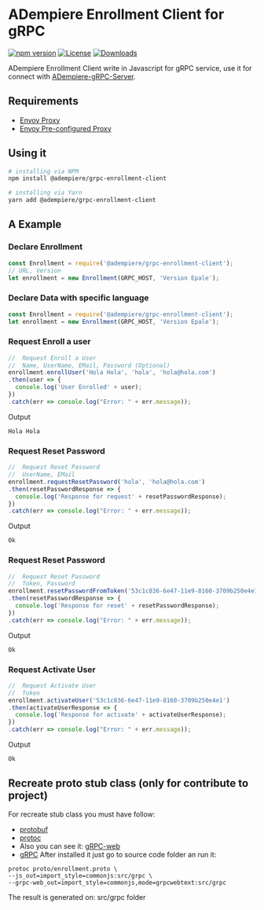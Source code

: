 # ADempiere Enrollment Client for gRPC

[![npm version](https://img.shields.io/npm/v/@adempiere/grpc-enrollment-client.svg)](https://www.npmjs.com/package/@adempiere/grpc-enrollment-client)
[![License](https://img.shields.io/npm/l/@adempiere/grpc-enrollment-client.svg)](https://github.com/erpcya/adempiere-gRPC-Server/blob/master/LICENSE)
[![Downloads](https://img.shields.io/npm/dm/@adempiere/grpc-enrollment-client.svg)](https://www.npmjs.com/package/@adempiere/grpc-enrollment-client)
<!--
[![Dependencies](https://img.shields.io/librariesio/github/erpcya/grpc-enrollment-client.svg)](https://www.npmjs.com/package/@adempiere/grpc-enrollment-client)
-->


ADempiere Enrollment Client write in Javascript for gRPC service, use it for connect with
[ADempiere-gRPC-Server](https://github.com/erpcya/adempiere-gRPC-Server).

## Requirements
- [Envoy Proxy](https://www.envoyproxy.io/)
- [Envoy Pre-configured Proxy](https://github.com/erpcya/gRPC-Envoy-Proxy)

## Using it

``` bash
# installing via NPM
npm install @adempiere/grpc-enrollment-client
```
``` bash
# installing via Yarn
yarn add @adempiere/grpc-enrollment-client
```

## A Example
### Declare Enrollment
```javascript
const Enrollment = require('@adempiere/grpc-enrollment-client');
// URL, Version
let enrollment = new Enrollment(GRPC_HOST, 'Version Epale');
```
### Declare Data with specific language
```javascript
const Enrollment = require('@adempiere/grpc-enrollment-client');
let enrollment = new Enrollment(GRPC_HOST, 'Version Epale');
```

### Request Enroll a user
```javascript
//  Request Enroll a User
//  Name, UserName, EMail, Password (Optional)
enrollment.enrollUser('Hola Hola', 'hola', 'hola@hola.com')
.then(user => {
  console.log('User Enrolled' + user);
})
.catch(err => console.log("Error: " + err.message));
```

Output
```
Hola Hola
```

### Request Reset Password
```javascript
//  Request Reset Password
//  UserName, EMail
enrollment.requestResetPassword('hola', 'hola@hola.com')
.then(resetPasswordResponse => {
  console.log('Response for request' + resetPasswordResponse);
})
.catch(err => console.log("Error: " + err.message));
```

Output
```
Ok
```

### Request Reset Password
```javascript
//  Request Reset Password
//  Token, Password
enrollment.resetPasswordFromToken('53c1c836-6e47-11e9-8160-3709b250e4e1', 'holaPass')
.then(resetPasswordResponse => {
  console.log('Response for reset' + resetPasswordResponse);
})
.catch(err => console.log("Error: " + err.message));
```

Output
```
Ok
```

### Request Activate User
```javascript
//  Request Activate User
//  Token
enrollment.activateUser('53c1c836-6e47-11e9-8160-3709b250e4e1')
.then(activateUserResponse => {
  console.log('Response for activate' + activateUserResponse);
})
.catch(err => console.log("Error: " + err.message));
```

Output
```
Ok
```

## Recreate proto stub class (only for contribute to project)
For recreate stub class you must have follow:
- [protobuf](https://github.com/protocolbuffers/protobuf/releases)
- [protoc](https://github.com/grpc/grpc-web/releases)
- Also you can see it: [gRPC-web](https://github.com/grpc/grpc-web)
- [gRPC](https://grpc.io/docs/tutorials/basic/web.html)
After installed it just go to source code folder an run it:
```
protoc proto/enrollment.proto \
--js_out=import_style=commonjs:src/grpc \
--grpc-web_out=import_style=commonjs,mode=grpcwebtext:src/grpc
```
The result is generated on: src/grpc folder
